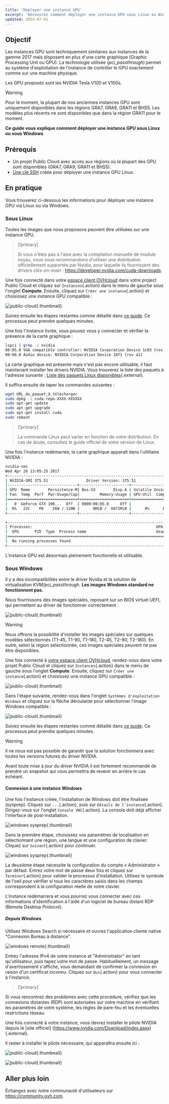 ```yaml
---
title: 'Déployer une instance GPU'
excerpt: 'Découvrez comment déployer une instance GPU sous Linux ou Windows'
updated: 2024-07-01
---
```


## Objectif

Les instances GPU sont techniquement similaires aux instances de la gamme 2017 mais disposent en plus d'une carte graphique (Graphic Processing Unit ou GPU). La technologie utilisée (*pci_passthrough*) permet au système d'exploitation de l'instance de contrôler le GPU exactement comme sur une machine physique.

Les GPU proposés sont les NVIDIA Tesla V100 et V100s. 

> [!warning]
>
> Pour le moment, la plupart de nos anciennes instances GPU sont uniquement disponibles dans les régions GRA7, GRA9, GRA11 et BHS5. Les modèles plus récents ne sont disponibles que dans la région GRA11 pour le moment.
>

**Ce guide vous explique comment déployer une instance GPU sous Linux ou sous Windows**

## Prérequis

- Un projet Public Cloud avec accès aux régions où la plupart des GPU sont disponibles (GRA7, GRA9, GRA11 et BHS5).
- [Une clé SSH](/pages/public_cloud/compute/public-cloud-first-steps#step-1-creating-ssh-keys) créée pour déployer une instance GPU Linux.

## En pratique

Vous trouverez ci-dessous les informations pour déployer une instance GPU via Linux ou via Windows.

### Sous Linux

Toutes les images que nous proposons peuvent être utilisées sur une instance GPU.

> [!primary]
>
> Si vous n'êtes pas à l'aise avec la compilation manuelle de module noyau, nous vous recommandons d'utiliser une distribution officiellement supportée par Nvidia, pour laquelle ils fournissent des drivers *clés-en-main* : <https://developer.nvidia.com/cuda-downloads>.
> 

Une fois connecté dans votre [espace client OVHcloud](/links/manager) dans votre project Public Cloud et cliquez sur `Instances`{.action} dans le menu de gauche sous l'onglet **Compute**. Ensuite, cliquez sur `Créer une instance`{.action} et choisissez une instance GPU compatible :

![public-cloud](images/GPU-Flavors_2024.png){.thumbnail}

Suivez ensuite les étapes restantes comme détaillé dans [ce guide](/pages/public_cloud/compute/public-cloud-first-steps#step-3-creating-an-instance). Ce processus peut prendre quelques minutes.

Une fois l'instance livrée, vous pouvez vous y connecter et vérifier la présence de la carte graphique :

```bash
lspci | grep -i nvidia
00:05.0 VGA compatible controller: NVIDIA Corporation Device 1c03 (rev a1)
00:06.0 Audio device: NVIDIA Corporation Device 10f1 (rev a1)
```

La carte graphique est présente mais n'est pas encore utilisable, il faut maintenant installer les drivers NVIDIA. Vous trouverez la liste des paquets à l'adresse suivante : [Liste des paquets Linux disponibles](http://developer.download.nvidia.com/compute/cuda/repos/){.external}.

Il suffira ensuite de taper les commandes suivantes :

```sh
wget URL_du_paquet_à_télécharger
sudo dpkg -i cuda-repo-XXXX-XXXXXX
sudo apt-get update
sudo apt-get upgrade
sudo apt-get install cuda
sudo reboot
```

> [!primary]
>
> La commande Linux peut varier en fonction de votre distribution. En cas de doute, consultez le guide officiel de votre version de Linux.
> 

Une fois l'instance redémarrée, la carte graphique apparaît dans l'utilitaire NVIDIA :

```sh
nvidia-smi
Wed Apr 26 13:05:25 2017
+-----------------------------------------------------------------------------+
| NVIDIA-SMI 375.51                 Driver Version: 375.51                    |
|-------------------------------+----------------------+----------------------+
| GPU  Name        Persistence-M| Bus-Id        Disp.A | Volatile Uncorr. ECC |
| Fan  Temp  Perf  Pwr:Usage/Cap|         Memory-Usage | GPU-Util  Compute M. |
|===============================+======================+======================|
|   0  GeForce GTX 106...  Off  | 0000:00:05.0     Off |                  N/A |
|  0%   22C    P0    26W / 120W |      0MiB /  6072MiB |      0%      Default |
+-------------------------------+----------------------+----------------------+

+-----------------------------------------------------------------------------+
| Processes:                                                       GPU Memory |
|  GPU       PID  Type  Process name                               Usage      |
|=============================================================================|
|  No running processes found                                                 |
+-----------------------------------------------------------------------------+
```

L'instance GPU est désormais pleinement fonctionelle et utilisable.

### Sous Windows

Il y a des incompatibilités entre le driver Nvidia et la solution de virtualisation *KVM/pci_passthrough*. **Les images Windows standard ne fonctionnent pas.**

Nous fournissons des images spéciales, reposant sur un BIOS virtuel UEFI, qui permettent au driver de fonctionner correctement :

![public-cloud](images/EN-WindowsImages_2024.png){.thumbnail}

> [!warning]
>
> Nous offrons la possibilité d'installer les images spéciales sur quelques modèles sélectionnés (T1-45, T1-90, T1-180, T2-45, T2-90, T2-180). En outre, selon la région sélectionnée, ces images spéciales peuvent ne pas être disponibles.
>

Une fois connecté à [votre espace client OVHcloud](/links/manager), rendez-vous dans votre projet Public Cloud et cliquez sur `Instances`{.action} dans le menu de gauche sous l'onglet **Compute**. Ensuite, cliquez sur `Créer une instance`{.action} et choisissez une instance GPU compatible :

![public-cloud](images/GPU-Flavors_2024.png){.thumbnail}

Dans l'étape suivante, rendez-vous dans l'onglet `Systèmes d'exploitation Windows` et cliquez sur la flèche déroulante pour sélectionner l'image Windows compatible :

![public-cloud](images/EN-WindowsImages_2024.png){.thumbnail}

Suivez ensuite les étapes restantes comme détaillé dans [ce guide](/pages/public_cloud/compute/public-cloud-first-steps#step-3-creating-an-instance). Ce processus peut prendre quelques minutes.

> [!warning]
>
> Il ne nous est pas possible de garantir que la  solution fonctionnera avec toutes les versions futures du driver NVIDIA.
>
> Avant toute mise à jour du driver NVIDIA il est fortement recommandé de prendre un snapshot qui vous permettra de revenir en arrière le cas échéant.
>

#### Connexion à une instance Windows

Une fois l'instance créée, l'installation de Windows doit être finalisée (sysprep). Cliquez sur `...`{.action}, puis sur `Détails de l'instance`{.action}. Dirigez-vous sur l'onglet `Console VNC`{.action}. La console doit déjà afficher l'interface de post-installation.

![windows sysprep](images/windows-connect-01.png){.thumbnail}

Dans la première étape, choisissez vos paramètres de localisation en sélectionnant une région, une langue et une configuration de clavier. Cliquez sur `Suivant`{.action} pour continuer.

![windows sysprep](images/windows-connect-02.png){.thumbnail}

La deuxième étape nécessite la configuration du compte « Administrator » par défaut. Entrez votre mot de passe deux fois et cliquez sur `Terminer`{.action} pour valider le processus d'installation. Utilisez le symbole de l'oeil pour vérifier si tous les caractères saisis dans les champs correspondent à la configuration réelle de votre clavier.

L'instance redémarrera et vous pourrez vous connecter avec ces informations d'identification à l'aide d'un logiciel de bureau distant RDP (Remote Desktop Protocol).

##### **Depuis Windows**

Utilisez Windows Search si nécessaire et ouvrez l'application cliente native "Connexion Bureau à distance".

![windows remote](images/windows-connect-03.png){.thumbnail}

Entrez l'adresse IPv4 de votre instance et "Administrator" en tant qu'utilisateur, puis tapez votre mot de passe. Habituellement, un message d'avertissement s'affiche, vous demandant de confirmer la connexion en raison d'un certificat inconnu. Cliquez sur `Oui`{.action} pour vous connecter à l'instance.

> [!primary]
>
Si vous rencontrez des problèmes avec cette procédure, vérifiez que les connexions distantes (RDP) sont autorisées sur votre machine en vérifiant les paramètres de votre système, les règles de pare-feu et les éventuelles restrictions réseau. 
>

Une fois connecté à votre instance, vous devrez installer le pilote NVIDIA depuis le [site officiel] (https://www.nvidia.com/Download/index.aspx){.external}.

Il rester à installer le pilote nécessaire, qui apparaîtra ensuite ici :

![public-cloud](images/WindowsDriverVersion.png){.thumbnail}

![public-cloud](images/WindowsDeviceManager.png){.thumbnail}

## Aller plus loin

Échangez avec notre communauté d'utilisateurs sur <https://community.ovh.com>.
